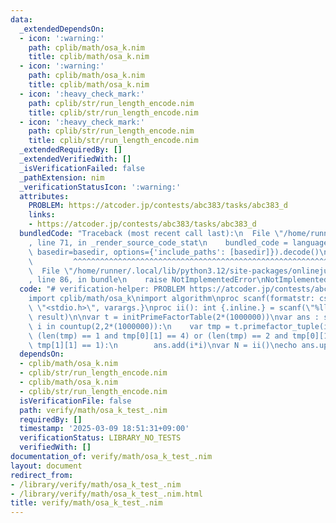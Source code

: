 ```yaml
---
data:
  _extendedDependsOn:
  - icon: ':warning:'
    path: cplib/math/osa_k.nim
    title: cplib/math/osa_k.nim
  - icon: ':warning:'
    path: cplib/math/osa_k.nim
    title: cplib/math/osa_k.nim
  - icon: ':heavy_check_mark:'
    path: cplib/str/run_length_encode.nim
    title: cplib/str/run_length_encode.nim
  - icon: ':heavy_check_mark:'
    path: cplib/str/run_length_encode.nim
    title: cplib/str/run_length_encode.nim
  _extendedRequiredBy: []
  _extendedVerifiedWith: []
  _isVerificationFailed: false
  _pathExtension: nim
  _verificationStatusIcon: ':warning:'
  attributes:
    PROBLEM: https://atcoder.jp/contests/abc383/tasks/abc383_d
    links:
    - https://atcoder.jp/contests/abc383/tasks/abc383_d
  bundledCode: "Traceback (most recent call last):\n  File \"/home/runner/.local/lib/python3.12/site-packages/onlinejudge_verify/documentation/build.py\"\
    , line 71, in _render_source_code_stat\n    bundled_code = language.bundle(stat.path,\
    \ basedir=basedir, options={'include_paths': [basedir]}).decode()\n          \
    \         ^^^^^^^^^^^^^^^^^^^^^^^^^^^^^^^^^^^^^^^^^^^^^^^^^^^^^^^^^^^^^^^^^^^^^^^^^^^^^^^^^\n\
    \  File \"/home/runner/.local/lib/python3.12/site-packages/onlinejudge_verify/languages/nim.py\"\
    , line 86, in bundle\n    raise NotImplementedError\nNotImplementedError\n"
  code: "# verification-helper: PROBLEM https://atcoder.jp/contests/abc383/tasks/abc383_d\n\
    import cplib/math/osa_k\nimport algorithm\nproc scanf(formatstr: cstring){.header:\
    \ \"<stdio.h>\", varargs.}\nproc ii(): int {.inline.} = scanf(\"%lld\\n\", addr\
    \ result)\n\nvar t = initPrimeFactorTable(2*(1000000))\nvar ans : seq[int]\nfor\
    \ i in countup(2,2*(1000000)):\n    var tmp = t.primefactor_tuple(i) \n    if\
    \ (len(tmp) == 1 and tmp[0][1] == 4) or (len(tmp) == 2 and tmp[0][1] == 1 and\
    \ tmp[1][1] == 1):\n        ans.add(i*i)\nvar N = ii()\necho ans.upperbound(N)"
  dependsOn:
  - cplib/math/osa_k.nim
  - cplib/str/run_length_encode.nim
  - cplib/math/osa_k.nim
  - cplib/str/run_length_encode.nim
  isVerificationFile: false
  path: verify/math/osa_k_test_.nim
  requiredBy: []
  timestamp: '2025-03-09 18:51:31+09:00'
  verificationStatus: LIBRARY_NO_TESTS
  verifiedWith: []
documentation_of: verify/math/osa_k_test_.nim
layout: document
redirect_from:
- /library/verify/math/osa_k_test_.nim
- /library/verify/math/osa_k_test_.nim.html
title: verify/math/osa_k_test_.nim
---
```

